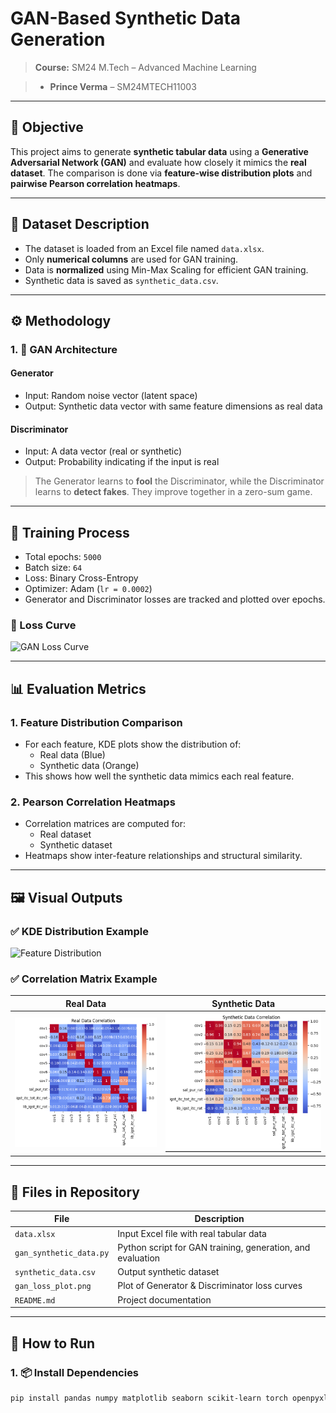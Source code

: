 # GAN-Based Synthetic Data Generation

> **Course:** SM24 M.Tech – Advanced Machine Learning  
 
> - **Prince Verma** – SM24MTECH11003  


---

## 📌 Objective

This project aims to generate **synthetic tabular data** using a **Generative Adversarial Network (GAN)** and evaluate how closely it mimics the **real dataset**. The comparison is done via **feature-wise distribution plots** and **pairwise Pearson correlation heatmaps**.

---

## 📂 Dataset Description

- The dataset is loaded from an Excel file named `data.xlsx`.
- Only **numerical columns** are used for GAN training.
- Data is **normalized** using Min-Max Scaling for efficient GAN training.
- Synthetic data is saved as `synthetic_data.csv`.

---

## ⚙️ Methodology

### 1. 🧠 GAN Architecture

#### Generator
- Input: Random noise vector (latent space)
- Output: Synthetic data vector with same feature dimensions as real data

#### Discriminator
- Input: A data vector (real or synthetic)
- Output: Probability indicating if the input is real

> The Generator learns to **fool** the Discriminator, while the Discriminator learns to **detect fakes**. They improve together in a zero-sum game.

---

## 🔁 Training Process

- Total epochs: `5000`  
- Batch size: `64`  
- Loss: Binary Cross-Entropy  
- Optimizer: Adam (`lr = 0.0002`)  
- Generator and Discriminator losses are tracked and plotted over epochs.

### 🔻 Loss Curve
![GAN Loss Curve](gan_loss_plot.png)

---

## 📊 Evaluation Metrics

### 1. Feature Distribution Comparison

- For each feature, KDE plots show the distribution of:
  - Real data (Blue)
  - Synthetic data (Orange)
- This shows how well the synthetic data mimics each real feature.

### 2. Pearson Correlation Heatmaps

- Correlation matrices are computed for:
  - Real dataset
  - Synthetic dataset
- Heatmaps show inter-feature relationships and structural similarity.

---

## 🖼️ Visual Outputs

### ✅ KDE Distribution Example

![Feature Distribution](example_kde_plot.png)

### ✅ Correlation Matrix Example

| Real Data | Synthetic Data |
|-----------|----------------|
| ![Real Corr](real_corr.png) | ![Synth Corr](synthetic_corr.png) |

---

## 💾 Files in Repository

| File | Description |
|------|-------------|
| `data.xlsx` | Input Excel file with real tabular data |
| `gan_synthetic_data.py` | Python script for GAN training, generation, and evaluation |
| `synthetic_data.csv` | Output synthetic dataset |
| `gan_loss_plot.png` | Plot of Generator & Discriminator loss curves |
| `README.md` | Project documentation |

---

## 🚀 How to Run

### 1. 📦 Install Dependencies

```bash
pip install pandas numpy matplotlib seaborn scikit-learn torch openpyxl
